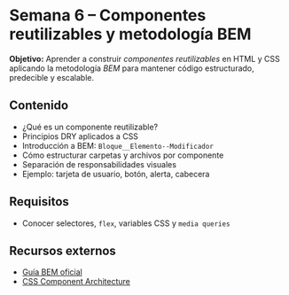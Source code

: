 # Semana 6 – Componentes reutilizables y metodología BEM

**Objetivo:** Aprender a construir *componentes reutilizables* en HTML y CSS aplicando la metodología *BEM* para mantener código estructurado, predecible y escalable.

## Contenido
- ¿Qué es un componente reutilizable?
- Principios DRY aplicados a CSS
- Introducción a BEM: `Bloque__Elemento--Modificador`
- Cómo estructurar carpetas y archivos por componente
- Separación de responsabilidades visuales
- Ejemplo: tarjeta de usuario, botón, alerta, cabecera

## Requisitos
- Conocer selectores, `flex`, variables CSS y `media queries`

## Recursos externos
- [Guía BEM oficial](http://getbem.com/naming/)
- [CSS Component Architecture](https://css-tricks.com/css-architecture/)
